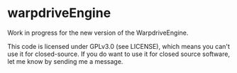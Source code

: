 # warpdriveEngine
Work in progress for the new version of the WarpdriveEngine.

This code is licensed under GPLv3.0 (see LICENSE), which means you can't use it for closed-source. If you do want to use it for closed source software, let me know by sending me a message.
